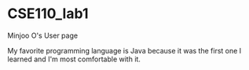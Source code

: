 # CSE110_lab1

Minjoo O's User page

My favorite programming language is Java because it was the first one I learned and I'm most comfortable with it.

